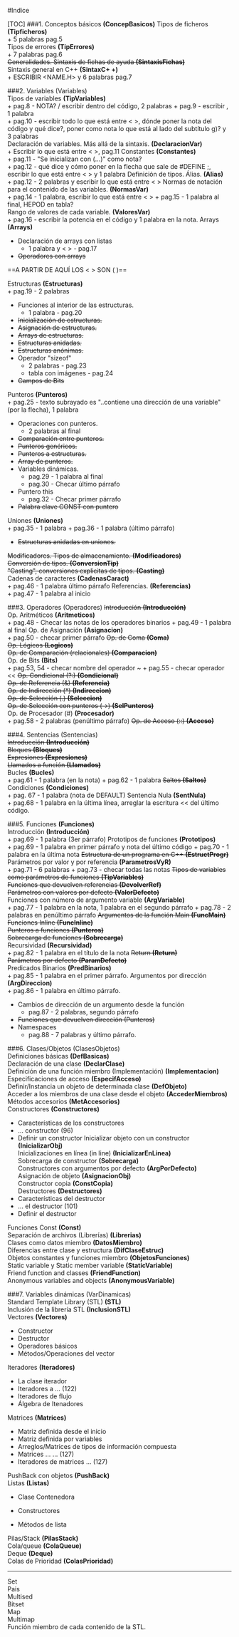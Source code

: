 #Indice

[TOC]
###1. Conceptos básicos __(ConcepBasicos)__
Tipos de ficheros __(Tipficheros)__       
	+ 5 palabras pag.5     
Tipos de errores __(TipErrores)__     
	+ 7 palabras pag.6      
~~Generalidades. Sintaxis de fichas de ayuda __(SintaxisFichas)__~~       
Sintaxis general en C++ __(SintaxC+ +)__     
	+ ESCRIBIR <NAME.H> y 6 palabras pag.7     

###2. Variables (Variables)      
Tipos de variables __(TipVariables)__     
	+ pag.8 - NOTA? / escribir <IDENTIFICADOR> dentro del código, 2 palabras
	+ pag.9 - escribir <IDENTIFICADOR>, 1 palabra    
    + pag.10 - escribir todo lo que está entre < >, dónde poner la nota del código y qué dice?, poner como nota lo que está al lado del subtítulo g)? y 3 palabras    
Declaración de variables. Más allá de la sintaxis. __(DeclaracionVar)__   
	+ Escribir lo que está entre < >, pag.11
Constantes __(Constantes)__   
	+ pag.11 - "Se inicializan con (...)" como nota?   
    + pag.12 - qué dice y cómo poner en la flecha que sale de #DEFINE <NOMBRE><VAL>;, escribir lo que está entre < > y 1 palabra
Definición de tipos. Álias. __(Alias)__   
	+ pag.12 - 2 palabras y escribir lo que está entre < >
Normas de notación para el contenido de las variables. __(NormasVar)__    
	+ pag.14 - 1 palabra, escribir lo que está entre < >
    + pag.15 - 1 palabra al final, HEPOD en tabla?    
Rango de valores de cada variable. __(ValoresVar)__    
	+ pag.16 - escribir la potencia en el código y 1 palabra en la nota. 
Arrays __(Arrays)__     
* Declaración de arrays con listas
	+ 1 palabra y < > - pag.17
* ~~Operadores con arrays~~  

==A PARTIR DE AQUÍ LOS < > SON ( )==

Estructuras __(Estructuras)__   
	+ pag.19 - 2 palabras
* Funciones al interior de las estructuras.
	+ 1 palabra - pag.20
* ~~Inicialización de estructuras.~~   
* ~~Asignación de estructuras.~~   
* ~~Arrays de estructuras.~~    
* ~~Estructuras anidadas.~~
* ~~Estructuras anónimas.~~
* Operador "sizeof"
	+ 2 palabras - pag.23
    + tabla con imágenes - pag.24
* ~~Campos de Bits~~   

Punteros __(Punteros)__    
	+ pag.25 - texto subrayado es "..contiene una dirección de una variable" (por la flecha), 1 palabra
* Operaciones con punteros.    
	+ 2 palabras al final
* ~~Comparación entre punteros.~~   
* ~~Punteros genéricos.~~   
* ~~Punteros a estructuras.~~
* ~~Array de punteros.~~   
* Variables dinámicas.
	+ pag.29 - 1 palabra al final
    + pag.30 - Checar último párrafo      
* Puntero this
	+ pag.32 - Checar primer párrafo    
* ~~Palabra clave CONST con puntero~~    

Uniones __(Uniones)__    
	+ pag.35 - 1 palabra
    + pag.36 - 1 palabra (último párrafo)
* ~~Estructuras anidadas en uniones.~~  

~~Modificadores. Tipos de almacenamiento. __(Modificadores)__~~   
~~Conversión de tipos. __(ConversionTip)__~~    
~~"Casting", conversiones explicitas de tipos. __(Casting)__~~     
Cadenas de caracteres __(CadenasCaract)__     
	+ pag.46 - 1 palabra último párrafo
Referencias. __(Referencias)__    
	+ pag.47 - 1 palabra al inicio

###3. Operadores (Operadores)
~~Introducción __(Introducción)__~~     
Op. Aritméticos __(Aritmeticos)__   
	+ pag.48 - Checar las notas de los operadores binarios
    + pag.49 - 1 palabra al final
Op. de Asignación __(Asignacion)__   
	+ pag.50 - checar primer párrafo
~~Op. de Coma __(Coma)__~~   
~~Op. Lógicos __(Logicos)__~~   
~~Op. de Comparación (relacionales) __(Comparacion)__~~    
Op. de Bits __(Bits)__    
	+ pag.53, 54 - checar nombre del operador ~
    + pag.55 - checar operador <<
~~Op. Condicional (?:) __(Condicional)__~~   
~~Op. de Referencia (&) __(Referencia)__~~   
~~Op. de Indirección (*) __(Indireccion)__~~    
~~Op. de Selección (.) __(Seleccion)__~~     
~~Op. de Selección con punteros (->) __(SelPunteros)__~~    
Op. de Procesador (#) __(Procesador)__    
	+ pag.58 - 2 palabras (penúltimo párrafo)
~~Op. de Acceso (::) __(Acceso)__~~   

###4. Sentencias (Sentencias)    
~~Introducción __(Introducción)__~~     
~~Bloques __(Bloques)__~~   
~~Expresiones __(Expresiones)__~~    
~~Llamados a función __(Llamados)__~~   
Bucles __(Bucles)__   
	+ pag.61 - 1 palabra (en la nota)
    + pag.62 - 1 palabra
~~Saltos __(Saltos)__~~    
Condiciones __(Condiciones)__    
	+ pag. 67 - 1 palabra (nota de DEFAULT)
Sentencia Nula __(SentNula)__    
	+ pag.68 - 1 palabra en la última línea, arreglar la escritura << del último código.

###5. Funciones __(Funciones)__    
Introducción __(Introducción)__    
	+ pag.69 - 1 palabra (3er párrafo)
Prototipos de funciones __(Prototipos)__    
	+ pag.69 - 1 palabra en primer párrafo y nota del último código
    + pag.70 - 1 palabra en la última nota
~~Estructura de un programa en C++ __(EstructProgr)__~~    
Parámetros por valor y por referencia __(ParametrosVyR)__   
	+ pag.71 - 6 palabras
    + pag.73 - checar todas las notas
~~Tipos de variables como parámetros de funciones __(TipVariables)__~~     
~~Funciones que devuelven referencias __(DevolverRef)__~~    
~~Parámetros con valores por defecto __(ValorDefecto)__~~    
Funciones con número de argumento variable __(ArgVariable)__   
	+ pag.77 - 1 palabra en la nota, 1 palabra en el segundo párrafo
    + pag.78 - 2 palabras en penúltimo párrafo
~~Argumentos de la función Main __(FuncMain)__~~   
~~Funciones Inline __(FuncInline)__~~    
~~Punteros a funciones __(Punteros)__~~   
~~Sobrecarga de funciones __(Sobrecarga)__~~    
Recursividad __(Recursividad)__    
	+ pag.82 - 1 palabra en el título de la nota
~~Return __(Return)__~~    
~~Parámetros por defecto __(ParamDefecto)__~~    
Predicados Binarios __(PredBinarios)__   
	+ pag.85 - 1 palabra en el primer párrafo.
Argumentos por dirección __(ArgDireccion)__    
	+ pag.86 - 1 palabra en último párrafo.
* Cambios de dirección de un argumento desde la función    
	+ pag.87 - 2 palabras, segundo párrafo
* ~~Funciones que devuelven dirección (Punteros)~~
* Namespaces
	+ pag.88 - 7 palabras y último párrafo.

###6. Clases/Objetos (ClasesObjetos)    
Definiciones básicas __(DefBasicas)__   
Declaración de una clase __(DeclarClase)__    
Definición de una función miembro (Implementación) __(Implementacion)__   
Especificaciones de acceso __(EspecifAcceso)__   
Definir/Instancia un objeto de determinada clase __(DefObjeto)__   
Acceder a los miembros de una clase desde el objeto __(AccederMiembros)__   
Métodos accesorios __(MetAccesorios)__   
Constructores __(Constructores)__   
* Características de los constructores
* ... constructor (96)
* Definir un constructor
Inicializar objeto con un constructor __(InicializarObj)__    
Inicializaciones en línea (in line) __(InicializarEnLinea)__    
Sobrecarga de constructor __(Sobrecarga)__    
Constructores con argumentos por defecto __(ArgPorDefecto)__   
Asignación de objeto __(AsignacionObj)__    
Constructor copia __(ConstCopia)__    
Destructores __(Destructores)__   
* Características del destructor
* ... el destructor (101)
* Definir el destructor

Funciones Const __(Const)__   
Separación de archivos (Librerías) __(Librerias)__    
Clases como datos miembro __(DatosMiembro)__   
Diferencias entre clase y estructura __(DifClaseEstruc)__   
Objetos constantes y funciones miembro __(ObjetosFunciones)__    
Static variable y Static member variable __(StaticVariable)__     
Friend function and classes __(FriendFunction)__    
Anonymous variables and objects __(AnonymousVariable)__    

###7. Variables dinámicas (VarDinamicas)   
Standard Template Library (STL) __(STL)__    
Inclusión de la librería STL <vector> __(InclusionSTL)__    
Vectores __(Vectores)__   
* Constructor   
* Destructor   
* Operadores básicos   
* Métodos/Operaciones del vector    

Iteradores __(Iteradores)__    
* La clase iterador    
* Iteradores a ... (122)    
* Iteradores de flujo     
* Álgebra de Itenadores    

Matrices __(Matrices)__
* Matriz definida desde el inicio   
* Matriz definida por variables   
* Arreglos/Matrices de tipos de información compuesta     
* Matrices ... ... (127)    
* Iteradores de matrices ... (127)

PushBack con objetos __(PushBack)__   
Listas __(Listas)__     
* Clase Contenedora   
+ Constructores   
* Métodos de lista   

Pilas/Stack __(PilasStack)__    
Cola/queue __(ColaQueue)__     
Deque __(Deque)__    
Colas de Prioridad __(ColasPrioridad)__    

-----------------------------
Set   
Pais    
Multised    
Bitset    
Map    
Multimap   
Función miembro de cada contenido de la STL.   



